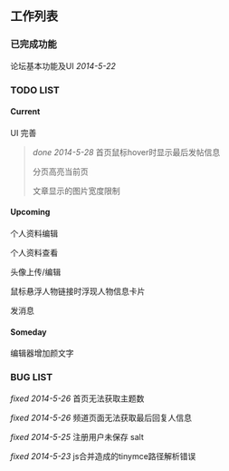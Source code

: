 ## 工作列表

### 已完成功能

论坛基本功能及UI    *2014-5-22*

### TODO LIST

#### Current

UI 完善

>   *done 2014-5-28* 首页鼠标hover时显示最后发帖信息
>
>   分页高亮当前页
>
>   文章显示的图片宽度限制

#### Upcoming

个人资料编辑

个人资料查看

头像上传/编辑

鼠标悬浮人物链接时浮现人物信息卡片

发消息

#### Someday

编辑器增加颜文字

### BUG LIST

*fixed 2014-5-26* 首页无法获取主题数

*fixed 2014-5-26* 频道页面无法获取最后回复人信息

*fixed 2014-5-25* 注册用户未保存 salt

*fixed 2014-5-23* js合并造成的tinymce路径解析错误
